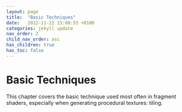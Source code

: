 ```yaml
---
layout: page
title:  "Basic Techniques"
date:   2022-11-22 15:08:55 +0100
categories: jekyll update
nav_order: 2
child_nav_order: asc
has_children: true
has_toc: false
---
```

# Basic Techniques
This chapter covers the basic technique used most often in fragment shaders, especially when generating procedural textures: tiling.